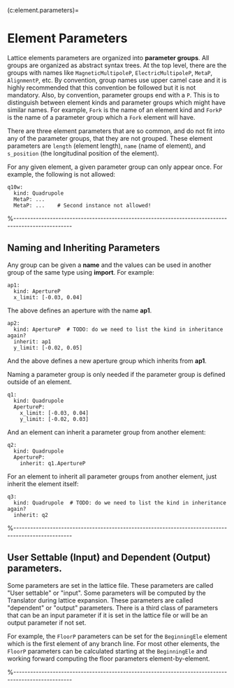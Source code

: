 (c:element.parameters)=
# Element Parameters

Lattice elements parameters are organized into **parameter groups**. 
All groups are organized as abstract syntax trees.
At the top level, there are the groups with names like 
`MagneticMultipoleP`, `ElectricMultipoleP`, `MetaP`, `AlignmentP`, etc. 
By convention, group names use upper camel case and it is highly recommended that this convention
be followed but it is not mandatory. Also, by convention, parameter groups end with a `P`.
This is to distinguish between element kinds and parameter groups which might
have similar names. For example, `Fork` is the name of an element kind and `ForkP`
is the name of a parameter group which a `Fork` element will have.

There are three element parameters that are so common, and do not fit into
any of the parameter groups, that they are not grouped. 
These element parameters are `length` (element length), `name` (name of element),
and `s_position` (the longitudinal position of the element).

For any given element, a given parameter group can only appear once. For example,
the following is not allowed:
```{code} yaml
q10w:
  kind: Quadrupole
  MetaP: ...
  MetaP: ...    # Second instance not allowed!
```

%---------------------------------------------------------------------------------------------------
## Naming and Inheriting Parameters

Any group can be given a **name** and the values can be used in another group of the same type
using **import**.
For example:
```{code} yaml
ap1:
  kind: ApertureP
  x_limit: [-0.03, 0.04]
```
The above defines an aperture with the name **ap1**. 
```{code} yaml
ap2:
  kind: ApertureP  # TODO: do we need to list the kind in inheritance again?
  inherit: ap1
  y_limit: [-0.02, 0.05]
```
And the above defines a new aperture group which inherits from **ap1**.

Naming a parameter group is only needed if the parameter group is defined outside of an element.
```{code} yaml
q1:
  kind: Quadrupole
  ApertureP: 
    x_limit: [-0.03, 0.04]
    y_limit: [-0.02, 0.03]
```
And an element can inherit a parameter group from another element:
```{code} yaml
q2:
  kind: Quadrupole
  ApertureP:
    inherit: q1.ApertureP
```

For an element to inherit all parameter groups from another element, just inherit the element itself:
```{code} yaml
q3:
  kind: Quadrupole  # TODO: do we need to list the kind in inheritance again?
  inherit: q2
```

%---------------------------------------------------------------------------------------------------
## User Settable (Input) and Dependent (Output) parameters.

Some parameters are set in the lattice file. These parameters are called "User settable" or "input". 
Some parameters will be computed by the Translator during lattice expansion. These parameters are called "dependent" or "output" parameters. There is a third class of parameters that can be an input
parameter if it is set in the lattice file or will be an output parameter if not set.

For example, the `FloorP` parameters can be set for the `BeginningEle` element which is the
first element of any branch line. For most other elements, the `FloorP` parameters can
be calculated starting at the `BeginningEle` and working forward computing the floor parameters
element-by-element.

%---------------------------------------------------------------------------------------------------

```{include} parameters/ackicker.md
```

```{include} parameters/aperture.md
```

```{include} parameters/beambeam.md
```

```{include} parameters/bend.md
```

```{include} parameters/bodyshift.md
```

```{include} parameters/electricmultipole.md
```

```{include} parameters/floor.md
```

```{include} parameters/fork.md
```

```{include} parameters/girder.md
```

```{include} parameters/initialparticle.md
```

```{include} parameters/magneticmultipole.md
```

```{include} parameters/meta.md
```

```{include} parameters/patch.md
```

```{include} parameters/reference.md
```

```{include} parameters/referencechange.md
```

```{include} parameters/rf.md
```

```{include} parameters/solenoid.md
```

```{include} parameters/tracking.md
```


